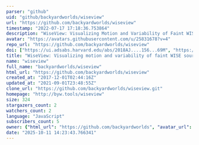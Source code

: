 ```yaml
---
parser: "github"
uid: "github/backyardworlds/wiseview"
url: "https://github.com/backyardworlds/wiseview"
timestamp: "2022-07-17 17:18:36.753864"
description: "WiseView: Visualizing Motion and Variability of Faint WISE Sources"
avatar: "https://avatars.githubusercontent.com/u/25831678?v=4"
repo_url: "https://github.com/backyardworlds/wiseview"
doi: ["https://ui.adsabs.harvard.edu/abs/2018AJ....156...69M", "https://ui.adsabs.harvard.edu/abs/2018ascl.soft06004C/abstract"]
title: "WiseView: Visualizing motion and variability of faint WISE sources"
name: "wiseview"
full_name: "backyardworlds/wiseview"
html_url: "https://github.com/backyardworlds/wiseview"
created_at: "2017-12-01T02:44:16Z"
updated_at: "2021-09-01T23:48:55Z"
clone_url: "https://github.com/backyardworlds/wiseview.git"
homepage: "http://byw.tools/wiseview"
size: 324
stargazers_count: 2
watchers_count: 2
language: "JavaScript"
subscribers_count: 5
owner: {"html_url": "https://github.com/backyardworlds", "avatar_url": "https://avatars.githubusercontent.com/u/25831678?v=4", "login": "backyardworlds", "type": "Organization"}
date: "2025-10-11 14:23:43.766341"
---
```

